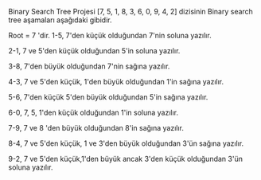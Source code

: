  Binary Search Tree Projesi
 [7, 5, 1, 8, 3, 6, 0, 9, 4, 2]  dizisinin Binary search tree aşamaları aşağıdaki gibidir.
 
 Root = 7 'dir.
 1-5, 7'den küçük olduğundan 7'nin soluna yazılır.
 
 2-1, 7 ve 5'den küçük olduğundan 5'in soluna yazılır.
 
 3-8, 7'den büyük olduğundan 7'nin sağına yazılır.
 
 4-3, 7 ve 5'den küçük, 1'den büyük olduğundan 1'in sağına yazılır.
 
 5-6, 7'den küçük 5'den büyük olduğundan 5'in sağına yazılır.
 
 6-0, 7, 5, 1'den küçük olduğundan 1'in soluna yazılır.
 
 7-9, 7 ve 8 'den büyük olduğundan 8'in sağına yazılır.
 
 8-4, 7 ve 5'den küçük, 1 ve 3'den büyük olduğundan 3'ün sağına yazılır.
 
 9-2, 7 ve 5'den küçük,1'den büyük ancak 3'den küçük olduğundan 3'ün soluna yazılır.

